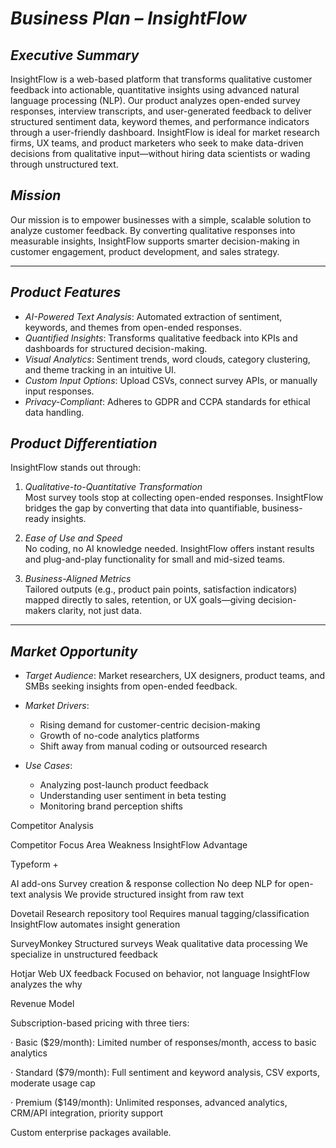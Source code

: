 # *Business Plan – InsightFlow*

## *Executive Summary*

InsightFlow is a web-based platform that transforms qualitative customer feedback into actionable, quantitative insights using advanced natural language processing (NLP). Our product analyzes open-ended survey responses, interview transcripts, and user-generated feedback to deliver structured sentiment data, keyword themes, and performance indicators through a user-friendly dashboard. InsightFlow is ideal for market research firms, UX teams, and product marketers who seek to make data-driven decisions from qualitative input—without hiring data scientists or wading through unstructured text.

## *Mission*

Our mission is to empower businesses with a simple, scalable solution to analyze customer feedback. By converting qualitative responses into measurable insights, InsightFlow supports smarter decision-making in customer engagement, product development, and sales strategy.

---

## *Product Features*

- *AI-Powered Text Analysis*: Automated extraction of sentiment, keywords, and themes from open-ended responses.
- *Quantified Insights*: Transforms qualitative feedback into KPIs and dashboards for structured decision-making.
- *Visual Analytics*: Sentiment trends, word clouds, category clustering, and theme tracking in an intuitive UI.
- *Custom Input Options*: Upload CSVs, connect survey APIs, or manually input responses.
- *Privacy-Compliant*: Adheres to GDPR and CCPA standards for ethical data handling.

## *Product Differentiation*

InsightFlow stands out through:

1. *Qualitative-to-Quantitative Transformation*  
   Most survey tools stop at collecting open-ended responses. InsightFlow bridges the gap by converting that data into quantifiable, business-ready insights.

2. *Ease of Use and Speed*  
   No coding, no AI knowledge needed. InsightFlow offers instant results and plug-and-play functionality for small and mid-sized teams.

3. *Business-Aligned Metrics*  
   Tailored outputs (e.g., product pain points, satisfaction indicators) mapped directly to sales, retention, or UX goals—giving decision-makers clarity, not just data.

---
## *Market Opportunity*

- *Target Audience*: Market researchers, UX designers, product teams, and SMBs seeking insights from open-ended feedback.
- *Market Drivers*:
  - Rising demand for customer-centric decision-making  
  - Growth of no-code analytics platforms  
  - Shift away from manual coding or outsourced research

- *Use Cases*:
  - Analyzing post-launch product feedback  
  - Understanding user sentiment in beta testing  
  - Monitoring brand perception shifts

Competitor Analysis

Competitor Focus Area Weakness InsightFlow Advantage

Typeform +

AI add-ons Survey creation & response collection No deep NLP for open-text analysis We provide structured insight from raw text

Dovetail Research repository tool Requires manual tagging/classification InsightFlow automates insight generation

SurveyMonkey Structured surveys Weak qualitative data processing We specialize in unstructured feedback

Hotjar Web UX feedback Focused on behavior, not language InsightFlow analyzes the why


Revenue Model

Subscription-based pricing with three tiers:

· Basic ($29/month): Limited number of responses/month, access to basic analytics

· Standard ($79/month): Full sentiment and keyword analysis, CSV exports, moderate usage cap

· Premium ($149/month): Unlimited responses, advanced analytics, CRM/API integration, priority support

Custom enterprise packages available.
